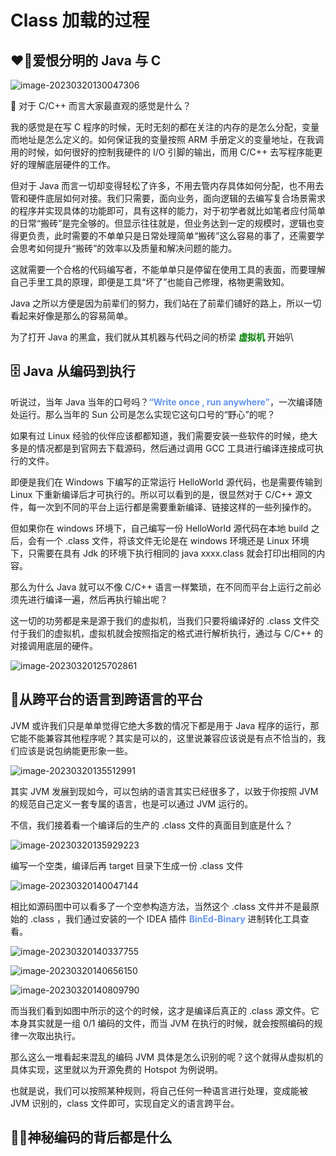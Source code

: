 # Class 加载的过程

## ❤️‍🔥爱恨分明的 Java 与 C

![image-20230320130047306](https://peggy-note.oss-cn-hangzhou.aliyuncs.com/images/image-20230320130047306.png)

🌵 对于 C/C++ 而言大家最直观的感觉是什么？

我的感觉是在写 C 程序的时候，无时无刻的都在关注的内存的是怎么分配，变量而地址是怎么定义的。如何保证我的变量按照 ARM 手册定义的变量地址，在我调用的时候，如何很好的控制我硬件的 I/O 引脚的输出，而用 C/C++ 去写程序能更好的理解底层硬件的工作。

但对于 Java 而言一切却变得轻松了许多，不用去管内存具体如何分配，也不用去管和硬件底层如何对接。我们只需要，面向业务，面向逻辑的去编写复合场景需求的程序并实现具体的功能即可，具有这样的能力，对于初学者就比如笔者应付简单的日常“搬砖”是完全够的。但显示往往就是，但业务达到一定的规模时，逻辑也变得更负责，此时需要的不单单只是日常处理简单“搬砖”这么容易的事了，还需要学会思考如何提升“搬砖”的效率以及质量和解决问题的能力。

这就需要一个合格的代码编写者，不能单单只是停留在使用工具的表面，而要理解自己手里工具的原理，即便是工具“坏了”也能自己修理，格物更需致知。

Java 之所以方便是因为前辈们的努力，我们站在了前辈们铺好的路上，所以一切看起来好像是那么的容易简单。

为了打开 Java 的黑盒，我们就从其机器与代码之间的桥梁 <font color='green'>**虚拟机**</font> 开始叭

## 🗄️ Java 从编码到执行

听说过，当年 Java 当年的口号吗？<font color='cornflowerblue'>**“Write once , run anywhere”**</font>，一次编译随处运行。那么当年的 Sun 公司是怎么实现它这句口号的“野心”的呢？

如果有过 Linux 经验的伙伴应该都都知道，我们需要安装一些软件的时候，绝大多是的情况都是到官网去下载源码，然后通过调用 GCC 工具进行编译连接成可执行的文件。

即便是我们在 Windows 下编写的正常运行 HelloWorld 源代码，也是需要传输到 Linux 下重新编译后才可执行的。所以可以看到的是，很显然对于 C/C++ 源文件，每一次到不同的平台上运行都是需要重新编译、链接这样的一些列操作的。

但如果你在 windows 环境下，自己编写一份 HelloWorld 源代码在本地 build 之后，会有一个 .class 文件，将该文件无论是在 windows 环境还是 Linux 环境下，只需要在具有 Jdk 的环境下执行相同的 java xxxx.class 就会打印出相同的内容。

那么为什么 Java 就可以不像 C/C++ 语言一样繁琐，在不同而平台上运行之前必须先进行编译一遍，然后再执行输出呢？

这一切的功劳都是来是源于我们的虚拟机，当我们只要将编译好的 .class 文件交付于我们的虚拟机，虚拟机就会按照指定的格式进行解析执行，通过与 C/C++ 的对接调用底层的硬件。

![image-20230320125702861](https://peggy-note.oss-cn-hangzhou.aliyuncs.com/images/image-20230320125702861.png)

## 🚧从跨平台的语言到跨语言的平台

JVM 或许我们只是单单觉得它绝大多数的情况下都是用于 Java 程序的运行，那它能不能兼容其他程序呢？其实是可以的，这里说兼容应该说是有点不恰当的，我们应该是说包纳能更形象一些。

![image-20230320135512991](https://peggy-note.oss-cn-hangzhou.aliyuncs.com/images/image-20230320135512991.png)

其实 JVM 发展到现如今，可以包纳的语言其实已经很多了，以致于你按照 JVM 的规范自己定义一套专属的语言，也是可以通过 JVM 运行的。

不信，我们接着看一个编译后的生产的 .class 文件的真面目到底是什么？

![image-20230320135929223](https://peggy-note.oss-cn-hangzhou.aliyuncs.com/images/image-20230320135929223.png)

编写一个空类，编译后再 target 目录下生成一份 .class 文件

![image-20230320140047144](https://peggy-note.oss-cn-hangzhou.aliyuncs.com/images/image-20230320140047144.png)

相比如源码图中可以看多了一个空参构造方法，当然这个 .class 文件并不是最原始的 .class ，我们通过安装的一个 IDEA 插件 <font color='cornflowerblue'>**BinEd-Binary**</font> 进制转化工具查看。

![image-20230320140337755](https://peggy-note.oss-cn-hangzhou.aliyuncs.com/images/image-20230320140337755.png)

![image-20230320140656150](https://peggy-note.oss-cn-hangzhou.aliyuncs.com/images/image-20230320140656150.png)

![image-20230320140809790](https://peggy-note.oss-cn-hangzhou.aliyuncs.com/images/image-20230320140809790.png)

而当我们看到如图中所示的这个的时候，这才是编译后真正的 .class 源文件。它本身其实就是一组 0/1 编码的文件，而当 JVM 在执行的时候，就会按照编码的规律一次取出执行。

那么这么一堆看起来混乱的编码 JVM 具体是怎么识别的呢？这个就得从虚拟机的具体实现，这里就以为开源免费的 Hotspot 为例说明。

也就是说，我们可以按照某种规则，将自己任何一种语言进行处理，变成能被 JVM 识别的，class 文件即可，实现自定义的语言跨平台。

## 🧗‍♂️神秘编码的背后都是什么

